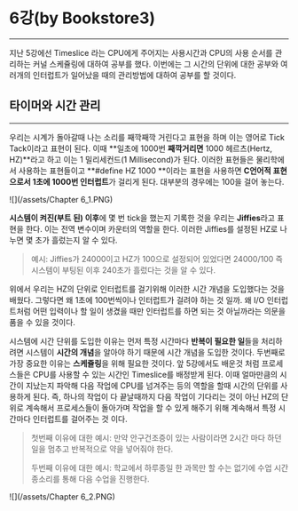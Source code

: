 # 6강\(by Bookstore3\)

---

지난 5강에선 Timeslice 라는 CPU에게 주어지는 사용시간과 CPU의 사용 순서를 관리하는 커널 스케쥴링에 대하여 공부를 했다. 이번에는 그 시간의 단위에 대한 공부와 여러개의 인터럽트가 일어났을 때의 관리방법에 대하여 공부를 할 것이다.

## 타이머와 시간 관리

---

우리는 시계가 돌아갈때 나는 소리를 째깍째깍 거린다고 표현을 하며 이는 영어로 Tick Tack이라고 표현이 된다. 이때 **일초에 1000번 **째깍거리면** 1000 헤르츠\(Hertz, HZ\)**라고 하고 이는 1 밀리세컨드\(1 Millisecond\)가 된다. 이러한 표현들은 물리학에서 사용하는 표현들이고 **\#define HZ 1000 **이라는 표현을 사용하면 **C언어적 표현으로서 1초에 1000번 인터럽트**가 걸리게 된다. 대부분의 경우에는 100을 걸어 놓는다.

![](/assets/Chapter 6_1.PNG)

**시스템이 켜진\(부트 된\) 이후**에 몇 번 tick을 했는지 기록한 것을 우리는 **Jiffies**라고 표현을 한다. 이는 전역 변수이며 카운터의 역할을 한다. 이러한 Jiffies를 설정된 HZ로 나누면 몇 초가 흘렀는지 알 수 있다.

> 예시: Jiffies가 24000이고 HZ가 100으로 설정되어 있었다면 24000/100 즉 시스템이 부팅된 이후 240초가 흘렀다는 것을 알 수 있다.

위에서 우리는 HZ의 단위로 인터럽트를 걸기위해 이러한 시간 개념을 도입했다는 것을 배웠다. 그렇다면 왜 1초에 100번씩이나 인터럽트가 걸려야 하는 것 일까. 왜 I/O 인터럽트처럼 어떤 입력이나 할 일이 생겼을 때만 인터럽트를 하면 되는 것 아닐까라는 의문을 품을 수 있을 것이다. 

시스템에 시간 단위를 도입한 이유는 먼저 특정 시간마다 **반복이 필요한 일**들을 처리하려면 시스템이 **시간의 개념**을 알아야 하기 때문에 시간 개념을 도입한 것이다. 두번째로 가장 중요한 이유는 **스케쥴링**을 위해 필요한 것이다. 앞 5강에서도 배운것 처럼 프로세스들은 CPU를 사용할 수 있는 시간인 Timeslice를 배정받게 된다. 이때 얼마만큼의 시간이 지났는지 파악해 다음 작업에 CPU를 넘겨주는 등의 역할을 할때 시간의 단위를 사용하게 된다. 즉, 하나의 작업이 다 끝날때까지 다음 작업이 기다리는 것이 아닌 HZ의 단위로 계속해서 프로세스들이 돌아가며 작업을 할 수 있게 해주기 위해 계속해서 특정 시간마다 인터럽트를 걸어주는 것 이다.

> 첫번째 이유에 대한 예시: 만약 안구건조증이 있는 사람이라면 2시간 마다 하던 일을 멈추고 반복적으로 약을 넣어줘야 한다.
>
> 두번째 이유에 대한 예시: 학교에서 하루종일 한 과목만 할 수는 없기에 수업 시간 종소리를 통해 다음 수업을 진행한다.

![](/assets/Chapter 6_2.PNG)



